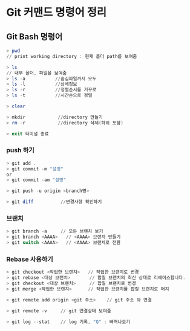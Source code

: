 # Git 커맨드 명령어 정리

## Git Bash 명령어
```powershell
> pwd
// print working directory : 현재 폴더 path를 보여줌
```
```powershell
> ls 
// 내부 폴더, 파일을 보여줌
> ls -a           //숨김파일까지 모두
> ls -l           //상세정보
> ls -r           //정렬순서를 거꾸로
> ls -t           //시간순으로 정렬
```
```powershell
> clear
```
```powershell
> mkdir            //directory 만들기
> rm -r            //directory 삭제(하위 포함)
```
```powershell
> exit 터미널 종료
```
### push 하기
```powershell
> git add .
> git commit -m "설명"
or
> git commit -am "설명"

> git push -u origin <branch명>
```

```powershell
> git diff          //변경사항 확인하기
```

### 브랜치
```powershell
> git branch -a     // 모든 브랜치 보기
> git branch <AAAA>   // <AAAA> 브랜치 만들기
> git switch <AAAA>   // <AAAA> 브랜치로 전환
```

### Rebase 사용하기
```powershell
> git checkout <작업한 브랜치>   // 작업한 브랜치로 변경
> git rebase <대상 브랜치>       // 합칠 브랜치의 최신 상태로 리베이스합니다.
> git checkout <대상 브랜치>     // 합칠 브랜치로 변경
> git merge <작업한 브랜치>      // 작업한 브랜치를 합칠 브랜치로 머지
```

```powershell
> git remote add origin <git 주소>    // git 주소 와 연결
```

```powershell
> git remote -v     // git 연결상태 보여줌
```

```powershell
> git log --stat    // log 기록, "Q" : 빠져나오기
```
